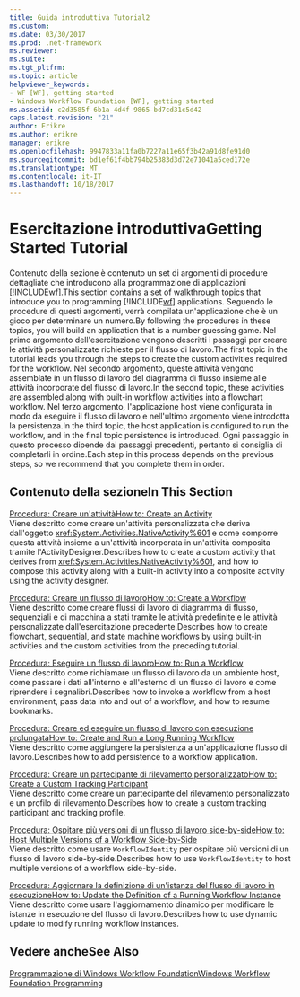 ```yaml
---
title: Guida introduttiva Tutorial2
ms.custom: 
ms.date: 03/30/2017
ms.prod: .net-framework
ms.reviewer: 
ms.suite: 
ms.tgt_pltfrm: 
ms.topic: article
helpviewer_keywords:
- WF [WF], getting started
- Windows Workflow Foundation [WF], getting started
ms.assetid: c2d3585f-6b1a-4d4f-9865-bd7cd31c5d42
caps.latest.revision: "21"
author: Erikre
ms.author: erikre
manager: erikre
ms.openlocfilehash: 9947833a11fa0b7227a11e65f3b42a91d8fe91d0
ms.sourcegitcommit: bd1ef61f4bb794b25383d3d72e71041a5ced172e
ms.translationtype: MT
ms.contentlocale: it-IT
ms.lasthandoff: 10/18/2017
---
```

# <a name="getting-started-tutorial"></a><span data-ttu-id="6b65a-102">Esercitazione introduttiva</span><span class="sxs-lookup"><span data-stu-id="6b65a-102">Getting Started Tutorial</span></span>
<span data-ttu-id="6b65a-103">Contenuto della sezione è contenuto un set di argomenti di procedure dettagliate che introducono alla programmazione di applicazioni [!INCLUDE[wf](../../../includes/wf-md.md)].</span><span class="sxs-lookup"><span data-stu-id="6b65a-103">This section contains a set of walkthrough topics that introduce you to programming [!INCLUDE[wf](../../../includes/wf-md.md)] applications.</span></span> <span data-ttu-id="6b65a-104">Seguendo le procedure di questi argomenti, verrà compilata un'applicazione che è un gioco per determinare un numero.</span><span class="sxs-lookup"><span data-stu-id="6b65a-104">By following the procedures in these topics, you will build an application that is a number guessing game.</span></span> <span data-ttu-id="6b65a-105">Nel primo argomento dell'esercitazione vengono descritti i passaggi per creare le attività personalizzate richieste per il flusso di lavoro.</span><span class="sxs-lookup"><span data-stu-id="6b65a-105">The first topic in the tutorial leads you through the steps to create the custom activities required for the workflow.</span></span> <span data-ttu-id="6b65a-106">Nel secondo argomento, queste attività vengono assemblate in un flusso di lavoro del diagramma di flusso insieme alle attività incorporate del flusso di lavoro.</span><span class="sxs-lookup"><span data-stu-id="6b65a-106">In the second topic, these activities are assembled along with built-in workflow activities into a flowchart workflow.</span></span> <span data-ttu-id="6b65a-107">Nel terzo argomento, l'applicazione host viene configurata in modo da eseguire il flusso di lavoro e nell'ultimo argomento viene introdotta la persistenza.</span><span class="sxs-lookup"><span data-stu-id="6b65a-107">In the third topic, the host application is configured to run the workflow, and in the final topic persistence is introduced.</span></span> <span data-ttu-id="6b65a-108">Ogni passaggio in questo processo dipende dai passaggi precedenti, pertanto si consiglia di completarli in ordine.</span><span class="sxs-lookup"><span data-stu-id="6b65a-108">Each step in this process depends on the previous steps, so we recommend that you complete them in order.</span></span>  
  
## <a name="in-this-section"></a><span data-ttu-id="6b65a-109">Contenuto della sezione</span><span class="sxs-lookup"><span data-stu-id="6b65a-109">In This Section</span></span>  
 [<span data-ttu-id="6b65a-110">Procedura: Creare un'attività</span><span class="sxs-lookup"><span data-stu-id="6b65a-110">How to: Create an Activity</span></span>](../../../docs/framework/windows-workflow-foundation/how-to-create-an-activity.md)  
 <span data-ttu-id="6b65a-111">Viene descritto come creare un'attività personalizzata che deriva dall'oggetto <xref:System.Activities.NativeActivity%601> e come comporre questa attività insieme a un'attività incorporata in un'attività composita tramite l'ActivityDesigner.</span><span class="sxs-lookup"><span data-stu-id="6b65a-111">Describes how to create a custom activity that derives from <xref:System.Activities.NativeActivity%601>, and how to compose this activity along with a built-in activity into a composite activity using the activity designer.</span></span>  
  
 [<span data-ttu-id="6b65a-112">Procedura: Creare un flusso di lavoro</span><span class="sxs-lookup"><span data-stu-id="6b65a-112">How to: Create a Workflow</span></span>](../../../docs/framework/windows-workflow-foundation/how-to-create-a-workflow.md)  
 <span data-ttu-id="6b65a-113">Viene descritto come creare flussi di lavoro di diagramma di flusso, sequenziali e di macchina a stati tramite le attività predefinite e le attività personalizzate dall'esercitazione precedente.</span><span class="sxs-lookup"><span data-stu-id="6b65a-113">Describes how to create flowchart, sequential, and state machine workflows by using built-in activities and the custom activities from the preceding tutorial.</span></span>  
  
 [<span data-ttu-id="6b65a-114">Procedura: Eseguire un flusso di lavoro</span><span class="sxs-lookup"><span data-stu-id="6b65a-114">How to: Run a Workflow</span></span>](../../../docs/framework/windows-workflow-foundation/how-to-run-a-workflow.md)  
 <span data-ttu-id="6b65a-115">Viene descritto come richiamare un flusso di lavoro da un ambiente host, come passare i dati all'interno e all'esterno di un flusso di lavoro e come riprendere i segnalibri.</span><span class="sxs-lookup"><span data-stu-id="6b65a-115">Describes how to invoke a workflow from a host environment, pass data into and out of a workflow, and how to resume bookmarks.</span></span>  
  
 [<span data-ttu-id="6b65a-116">Procedura: Creare ed eseguire un flusso di lavoro con esecuzione prolungata</span><span class="sxs-lookup"><span data-stu-id="6b65a-116">How to: Create and Run a Long Running Workflow</span></span>](../../../docs/framework/windows-workflow-foundation/how-to-create-and-run-a-long-running-workflow.md)  
 <span data-ttu-id="6b65a-117">Viene descritto come aggiungere la persistenza a un'applicazione flusso di lavoro.</span><span class="sxs-lookup"><span data-stu-id="6b65a-117">Describes how to add persistence to a workflow application.</span></span>  
  
 [<span data-ttu-id="6b65a-118">Procedura: Creare un partecipante di rilevamento personalizzato</span><span class="sxs-lookup"><span data-stu-id="6b65a-118">How to: Create a Custom Tracking Participant</span></span>](../../../docs/framework/windows-workflow-foundation/how-to-create-a-custom-tracking-participant.md)  
 <span data-ttu-id="6b65a-119">Viene descritto come creare un partecipante del rilevamento personalizzato e un profilo di rilevamento.</span><span class="sxs-lookup"><span data-stu-id="6b65a-119">Describes how to create a custom tracking participant and tracking profile.</span></span>  
  
 [<span data-ttu-id="6b65a-120">Procedura: Ospitare più versioni di un flusso di lavoro side-by-side</span><span class="sxs-lookup"><span data-stu-id="6b65a-120">How to: Host Multiple Versions of a Workflow Side-by-Side</span></span>](../../../docs/framework/windows-workflow-foundation/how-to-host-multiple-versions-of-a-workflow-side-by-side.md)  
 <span data-ttu-id="6b65a-121">Viene descritto come usare `WorkflowIdentity` per ospitare più versioni di un flusso di lavoro side-by-side.</span><span class="sxs-lookup"><span data-stu-id="6b65a-121">Describes how to use `WorkflowIdentity` to host multiple versions of a workflow side-by-side.</span></span>  
  
 [<span data-ttu-id="6b65a-122">Procedura: Aggiornare la definizione di un'istanza del flusso di lavoro in esecuzione</span><span class="sxs-lookup"><span data-stu-id="6b65a-122">How to: Update the Definition of a Running Workflow Instance</span></span>](../../../docs/framework/windows-workflow-foundation/how-to-update-the-definition-of-a-running-workflow-instance.md)  
 <span data-ttu-id="6b65a-123">Viene descritto come usare l'aggiornamento dinamico per modificare le istanze in esecuzione del flusso di lavoro.</span><span class="sxs-lookup"><span data-stu-id="6b65a-123">Describes how to use dynamic update to modify running workflow instances.</span></span>  
  
## <a name="see-also"></a><span data-ttu-id="6b65a-124">Vedere anche</span><span class="sxs-lookup"><span data-stu-id="6b65a-124">See Also</span></span>  
 [<span data-ttu-id="6b65a-125">Programmazione di Windows Workflow Foundation</span><span class="sxs-lookup"><span data-stu-id="6b65a-125">Windows Workflow Foundation Programming</span></span>](../../../docs/framework/windows-workflow-foundation/programming.md)
